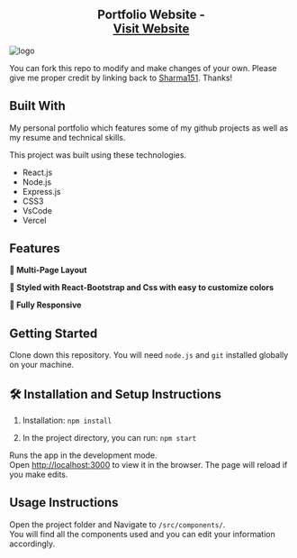 <h2 align="center">
  Portfolio Website -<br/>
  <a href="https://sauravsharma.vercel.app/" target="_blank">Visit Website</a>
</h2>

![logo](https://github.com/sharma151/sauravsharma/blob/main/Images/readme-img.png)






You can fork this repo to modify and make changes of your own. Please give me proper credit by linking back to [Sharma151](https://github.com/sharma151/saurav_portfolio_website). Thanks!

## Built With

My personal portfolio <a href="https://github.com/sharma151/saurav_portfolio_website" target="_blank"></a> which features some of my github projects as well as my resume and technical skills.<br/>

This project was built using these technologies.

- React.js
- Node.js
- Express.js
- CSS3
- VsCode
- Vercel

## Features

**📖 Multi-Page Layout**

**🎨 Styled with React-Bootstrap and Css with easy to customize colors**

**📱 Fully Responsive**

## Getting Started

Clone down this repository. You will need `node.js` and `git` installed globally on your machine.

## 🛠 Installation and Setup Instructions

1. Installation: `npm install`

2. In the project directory, you can run: `npm start`

Runs the app in the development mode.\
Open [http://localhost:3000](http://localhost:3000) to view it in the browser.
The page will reload if you make edits.

## Usage Instructions

Open the project folder and Navigate to `/src/components/`. <br/>
You will find all the components used and you can edit your information accordingly.
